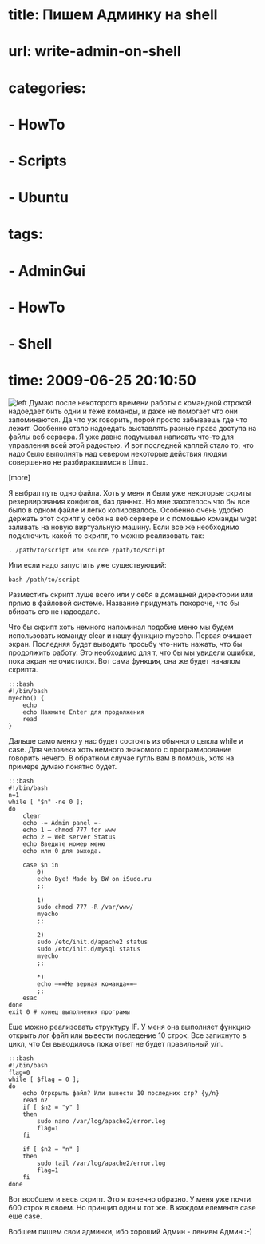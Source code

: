 # title: Пишем Админку на shell
# url: write-admin-on-shell
# categories:
# - HowTo
# - Scripts
# - Ubuntu
# tags:
# - AdminGui
# - HowTo
# - Shell
# time: 2009-06-25 20:10:50


![left](~shell.jpg)
Думаю после некоторого времени работы с командной строкой надоедает бить одни и теже команды, и даже не помогает что они запоминаются. Да что уж говорить, порой просто забываешь где что лежит. Особенно стало надоедать выставлять разные права доступа на файлы веб сервера. Я уже давно подумывал написать что-то для управления всей этой радостью. И вот последней каплей стало то, что надо было выполнять над севером некоторые действия людям совершенно не разбираюшимся в Linux.

[more]

Я выбрал путь одно файла. Хоть у меня и были уже некоторые скриты резервирования конфигов, баз данных. Но мне захотелось что бы все было в одном файле и легко копировалось. Особенно очень удобно держать этот скрипт у себя на веб сервере и с помошью команды wget заливать на новую виртуальную машину. Если все же необходимо подключить какой-то скрипт, то можно реализовать так:

	. /path/to/script или source /path/to/script

Или если надо запустить уже существующий:

	bash /path/to/script

Разместить скрипт луше всего или у себя в домашней директории или прямо в файловой системе. Название придумать покороче, что бы вбивать его не надоедало.

Что бы скрипт хоть немного напоминал подобие меню мы будем использовать команду clear и нашу функцию myecho. Первая очишает экран. Последняя будет выводить просьбу что-нить нажать, что бы продолжить работу. Это необходимо для т, что бы мы увидели ошибки, пока экран не очистился. Вот сама функция, она же будет началом скрипта.

	:::bash
	#!/bin/bash
	myecho() {
		echo
		echo Нажмите Enter для продолжения
		read
	}

Дальше само меню у нас будет состоять из обычного цыкла while и case. Для человека хоть немного знакомого с програмирование говорить нечего. В обратном случае гугль вам в помошь, хотя на примере думаю понятно будет.

	:::bash
	#!/bin/bash
	n=1
	while [ "$n" -ne 0 ];
	do
		clear
		echo -= Admin panel =-
		echo 1 — chmod 777 for www
		echo 2 — Web server Status
		echo Введите номер меню
		echo или 0 для выхода.

		case $n in
			0)
			echo Bye! Made by BW on iSudo.ru
			;;

			1)
			sudo chmod 777 -R /var/www/
			myecho
			;;

			2)
			sudo /etc/init.d/apache2 status
			sudo /etc/init.d/mysql status
			myecho
			;;

			*)
			echo —==Не верная команда==—
			;;
		esac
	done
	exit 0 # конец выполнения програмы

Еше можно реализовать структуру IF. У меня она выполняет функцию открыть лог файл или вывести последение 10 строк. Все запихнуто в цикл, что бы выводилось пока ответ не будет правильный y/n.

	:::bash
	#!/bin/bash
	flag=0
	while [ $flag = 0 ];
	do
		echo Отркрыть файл? Или вывести 10 последних стр? {y/n}
		read n2
		if [ $n2 = "y" ]
		then
			sudo nano /var/log/apache2/error.log
			flag=1
		fi

		if [ $n2 = "n" ]
		then
			sudo tail /var/log/apache2/error.log
			flag=1
		fi
	done

Вот вообшем и весь скрипт. Это я конечно образно. У меня уже почти 600 строк в своем. Но принцип один и тот же. В каждом елементе case еше case.

Вобшем пишем свои админки, ибо хороший Админ - ленивы Админ :-)

